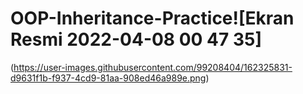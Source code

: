 # OOP-Inheritance-Practice![Ekran Resmi 2022-04-08 00 47 35]

(https://user-images.githubusercontent.com/99208404/162325831-d9631f1b-f937-4cd9-81aa-908ed46a989e.png)
